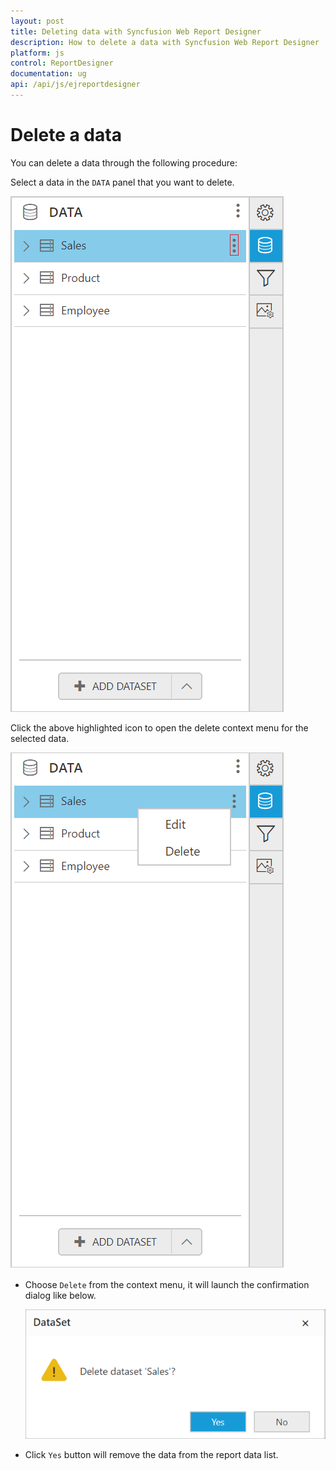 ```yaml
---
layout: post
title: Deleting data with Syncfusion Web Report Designer
description: How to delete a data with Syncfusion Web Report Designer
platform: js
control: ReportDesigner
documentation: ug
api: /api/js/ejreportdesigner
---
```


# Delete a data

You can delete a data through the following procedure:

Select a data in the `DATA` panel that you want to delete.

![](Delete-Data-Images/Deleting-Data.png)

Click the above highlighted icon to open the delete context menu for the selected data.

![](Delete-Data-Images/Delete-Data-Context.png)

* Choose `Delete` from the context menu, it will launch the confirmation dialog like below.

  ![](Delete-Data-Images/Delete-Data.png)

* Click `Yes` button will remove the data from the report data list.